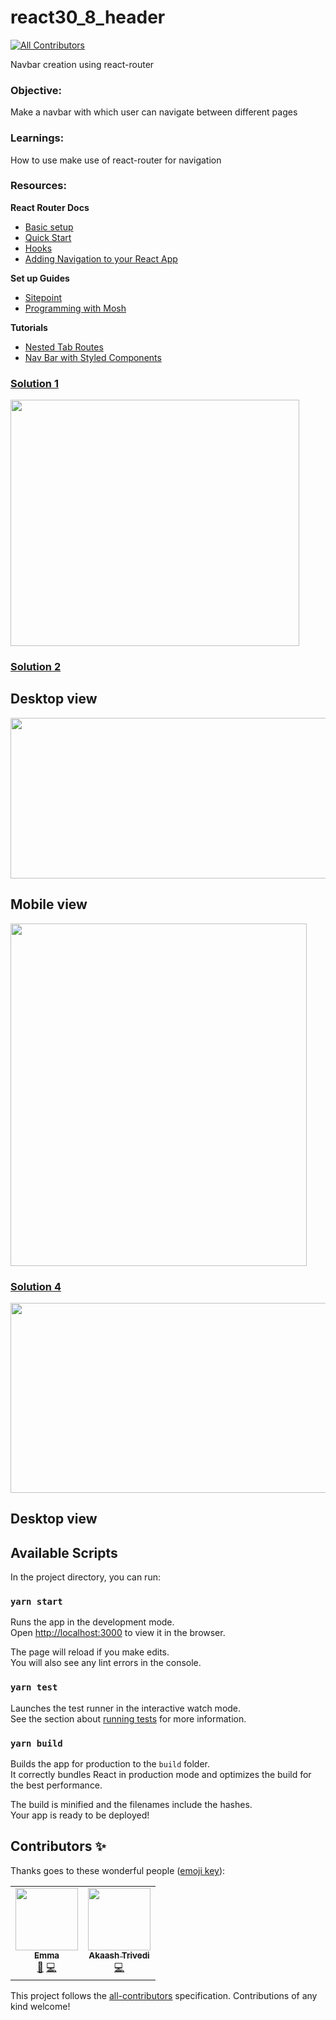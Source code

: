 # react30_8_header

<!-- ALL-CONTRIBUTORS-BADGE:START - Do not remove or modify this section -->
[![All Contributors](https://img.shields.io/badge/all_contributors-2-orange.svg?style=flat-square)](#contributors-)
<!-- ALL-CONTRIBUTORS-BADGE:END -->

Navbar creation using react-router

### Objective:

Make a navbar with which user can navigate between different pages

### Learnings:

How to use make use of react-router for navigation

### Resources:

**React Router Docs**

- [Basic setup](https://reactrouter.com/web/example/basic)
- [Quick Start](https://reactrouter.com/web/guides/quick-start)
- [Hooks](https://reactrouter.com/web/api/Hooks)
- [Adding Navigation to your React App](https://www.educative.io/blog/react-router-tutorial)

**Set up Guides**

- [Sitepoint](https://www.sitepoint.com/react-router-complete-guide/)
- [Programming with Mosh](https://programmingwithmosh.com/react/react-router-add-the-power-of-navigation/)

**Tutorials**

- [Nested Tab Routes](https://www.pluralsight.com/guides/how-to-create-nested-tab-routes-with-react-router)
- [Nav Bar with Styled Components](https://medium.com/dailyjs/how-to-create-a-navigation-bar-with-react-router-styled-components-and-infrastructure-components-e24bee8d31bb)

### [Solution 1](https://github.com/codeclassifiers/react30_8_header/tree/master/solution_1)

<img src="https://res.cloudinary.com/dk22rcdch/image/upload/v1602644746/Blogimages/Screenshot_2020-10-14_at_8.34.53_AM_iekuxc.png" width="462" height="394"/>

### [Solution 2](https://github.com/akaash11/react30_8_header/tree/master/solution_2)

## Desktop view

<img src="https://res.cloudinary.com/akaash/image/upload/v1602749077/Header_desktop_view_txmc8l.png" width="1090" height="257"/>

## Mobile view

<img src="https://res.cloudinary.com/akaash/image/upload/v1602749077/Header_iphone_view_rgl2e3.png" width="474" height="548"/>

### [Solution 4](https://github.com/codeclassifiers/react30_8_header/tree/master/solution_4)

<img src="https://res.cloudinary.com/dk22rcdch/image/upload/v1602919400/Blogimages/sol4_header_m6jcoq.gif" width="540" height="304"/>

## Desktop view

## Available Scripts

In the project directory, you can run:

### `yarn start`

Runs the app in the development mode.<br />
Open [http://localhost:3000](http://localhost:3000) to view it in the browser.

The page will reload if you make edits.<br />
You will also see any lint errors in the console.

### `yarn test`

Launches the test runner in the interactive watch mode.<br />
See the section about [running tests](https://facebook.github.io/create-react-app/docs/running-tests) for more information.

### `yarn build`

Builds the app for production to the `build` folder.<br />
It correctly bundles React in production mode and optimizes the build for the best performance.

The build is minified and the filenames include the hashes.<br />
Your app is ready to be deployed!

## Contributors ✨

Thanks goes to these wonderful people ([emoji key](https://allcontributors.org/docs/en/emoji-key)):

<!-- ALL-CONTRIBUTORS-LIST:START - Do not remove or modify this section -->
<!-- prettier-ignore-start -->
<!-- markdownlint-disable -->
<table>
  <tr>
    <td align="center"><a href="https://github.com/emma-r-slight"><img src="https://avatars0.githubusercontent.com/u/60733989?v=4" width="100px;" alt=""/><br /><sub><b>Emma </b></sub></a><br /><a href="https://github.com/codeclassifiers/react30_8_header/commits?author=emma-r-slight" title="Documentation">📖</a> <a href="https://github.com/codeclassifiers/react30_8_header/commits?author=emma-r-slight" title="Code">💻</a></td>
    <td align="center"><a href="https://github.com/akaash11"><img src="https://avatars1.githubusercontent.com/u/27217463?v=4" width="100px;" alt=""/><br /><sub><b>Akaash Trivedi</b></sub></a><br /><a href="https://github.com/codeclassifiers/react30_8_header/commits?author=akaash11" title="Code">💻</a></td>
  </tr>
</table>

<!-- markdownlint-enable -->
<!-- prettier-ignore-end -->
<!-- ALL-CONTRIBUTORS-LIST:END -->

This project follows the [all-contributors](https://github.com/all-contributors/all-contributors) specification. Contributions of any kind welcome!

